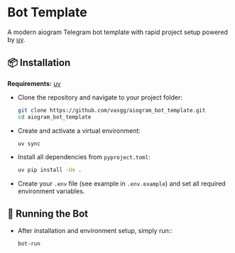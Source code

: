 # Bot Template

A modern aiogram Telegram bot template with rapid project setup powered by [uv](https://github.com/astral-sh/uv).

## 📦 Installation

**Requirements:** [uv](https://github.com/astral-sh/uv)

- Clone the repository and navigate to your project folder:

    ```bash
    git clone https://github.com/vasgg/aiogram_bot_template.git
    cd aiogram_bot_template
    ```

- Create and activate a virtual environment:

    ```bash
    uv sync
    ```

- Install all dependencies from `pyproject.toml`:

    ```bash
    uv pip install -Ue .
    ```

- Create your `.env` file (see example in `.env.example`) and set all required environment variables.

## 🚀 Running the Bot

- After installation and environment setup, simply run::

   ```bash
   bot-run
   ```
